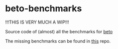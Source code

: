 # beto-benchmarks
!!!THIS IS VERY MUCH A WIP!!!

Source code of (almost) all the benchmarks for [beto](https://github.com/dccuchile/beto)

The missing benchmarks can be found in [this](https://github.com/josecannete/beto-benchmarking) repo.
